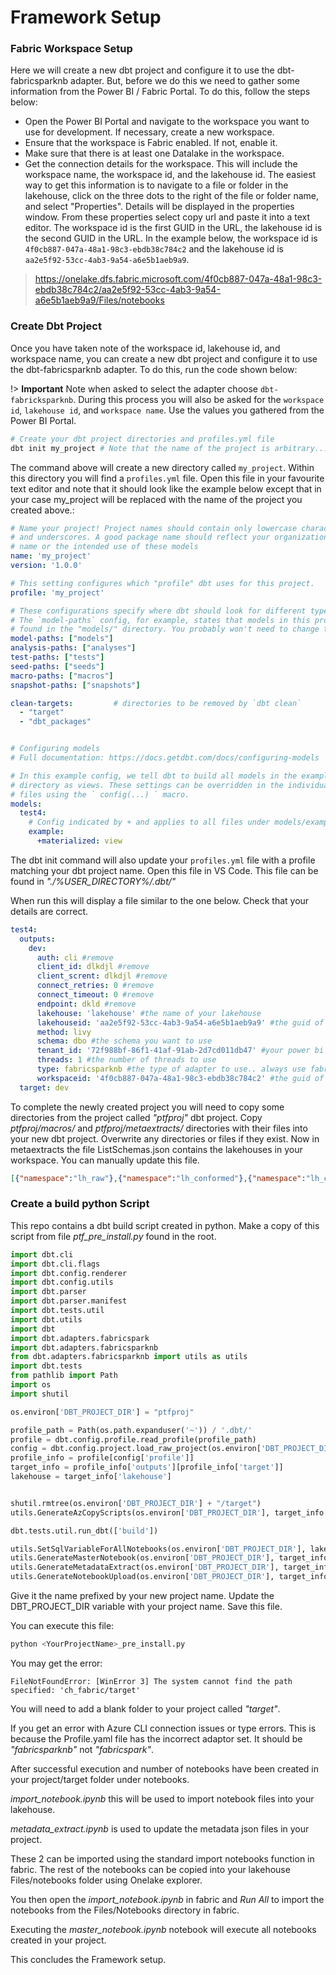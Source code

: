 # Framework Setup

### Fabric Workspace Setup

Here we will create a new dbt project and configure it to use the dbt-fabricsparknb adapter. But, before we do this we need to gather some information from the Power BI / Fabric Portal. To do this, follow the steps below:

- Open the Power BI Portal and navigate to the workspace you want to use for development. If necessary, create a new workspace.
- Ensure that the workspace is Fabric enabled. If not, enable it.
- Make sure that there is at least one Datalake in the workspace.
- Get the connection details for the workspace. This will include the workspace name, the workspace id, and the lakehouse id. The easiest way to get this information is to navigate to a file or folder in the lakehouse, click on the three dots to the right of the file or folder name, and select "Properties". Details will be displayed in the properties window. From these properties select copy url and paste it into a text editor. The workspace id is the first GUID in the URL, the lakehouse id is the second GUID in the URL. In the example below, the workspace id is `4f0cb887-047a-48a1-98c3-ebdb38c784c2` and the lakehouse id is `aa2e5f92-53cc-4ab3-9a54-a6e5b1aeb9a9`.

> https://onelake.dfs.fabric.microsoft.com/4f0cb887-047a-48a1-98c3-ebdb38c784c2/aa2e5f92-53cc-4ab3-9a54-a6e5b1aeb9a9/Files/notebooks


### Create Dbt Project
Once you have taken note of the workspace id, lakehouse id, and workspace name, you can create a new dbt project and configure it to use the dbt-fabricsparknb adapter. To do this, run the code shown below:

!> **Important** Note when asked to select the adapter choose `dbt-fabricksparknb`. During this process you will also be asked for the `workspace id`, `lakehouse id`, and `workspace name`. Use the values you gathered from the Power BI Portal. 


```bash
# Create your dbt project directories and profiles.yml file
dbt init my_project # Note that the name of the project is arbitrary... call it whatever you like
```

The command above will create a new directory called `my_project`. Within this directory you will find a `profiles.yml` file. Open this file in your favourite text editor and note that it should look like the example below except that in your case my_project will be replaced with the name of the project you created above.:

```yaml
# Name your project! Project names should contain only lowercase characters
# and underscores. A good package name should reflect your organization's
# name or the intended use of these models
name: 'my_project'
version: '1.0.0'

# This setting configures which "profile" dbt uses for this project.
profile: 'my_project'

# These configurations specify where dbt should look for different types of files.
# The `model-paths` config, for example, states that models in this project can be
# found in the "models/" directory. You probably won't need to change these!
model-paths: ["models"]
analysis-paths: ["analyses"]
test-paths: ["tests"]
seed-paths: ["seeds"]
macro-paths: ["macros"]
snapshot-paths: ["snapshots"]

clean-targets:         # directories to be removed by `dbt clean`
  - "target"
  - "dbt_packages"


# Configuring models
# Full documentation: https://docs.getdbt.com/docs/configuring-models

# In this example config, we tell dbt to build all models in the example/
# directory as views. These settings can be overridden in the individual model
# files using the ` config(...) ` macro.
models:
  test4:
    # Config indicated by + and applies to all files under models/example/
    example:
      +materialized: view

```

The dbt init command will also update your `profiles.yml` file with a profile matching your dbt project name. Open this file in VS Code. This file can be found in *"./%USER_DIRECTORY%/.dbt/"*

When run this will display a file similar to the one below. Check that your details are correct. 

```yaml
test4:
  outputs:
    dev:
      auth: cli #remove
      client_id: dlkdjl #remove
      client_scrent: dlkdjl #remove
      connect_retries: 0 #remove
      connect_timeout: 0 #remove
      endpoint: dkld #remove
      lakehouse: 'lakehouse' #the name of your lakehouse
      lakehouseid: 'aa2e5f92-53cc-4ab3-9a54-a6e5b1aeb9a9' #the guid of your lakehouse
      method: livy
      schema: dbo #the schema you want to use
      tenant_id: '72f988bf-86f1-41af-91ab-2d7cd011db47' #your power bi tenant id
      threads: 1 #the number of threads to use
      type: fabricsparknb #the type of adapter to use.. always use fabricsparknb
      workspaceid: '4f0cb887-047a-48a1-98c3-ebdb38c784c2' #the guid of your workspace
  target: dev
```

To complete the newly created project you will need to copy some directories from the project called *"ptfproj"* dbt project. Copy *ptfproj/macros/* and *ptfproj/metaextracts/* directories with their files into your new dbt project. Overwrite any directories or files if they exist. Now in metaextracts the file ListSchemas.json contains the lakehouses in your workspace. You can manually update this file.

```json
[{"namespace":"lh_raw"},{"namespace":"lh_conformed"},{"namespace":"lh_consolidated"}]
```

### Create a build python Script

This repo contains a dbt build script created in python. Make a copy of this script from file *ptf_pre_install.py* found in the root. 

```python
import dbt.cli
import dbt.cli.flags
import dbt.config.renderer
import dbt.config.utils
import dbt.parser
import dbt.parser.manifest
import dbt.tests.util
import dbt.utils
import dbt
import dbt.adapters.fabricspark
import dbt.adapters.fabricsparknb
from dbt.adapters.fabricsparknb import utils as utils
import dbt.tests
from pathlib import Path
import os
import shutil

os.environ['DBT_PROJECT_DIR'] = "ptfproj"

profile_path = Path(os.path.expanduser('~')) / '.dbt/'
profile = dbt.config.profile.read_profile(profile_path)
config = dbt.config.project.load_raw_project(os.environ['DBT_PROJECT_DIR'])
profile_info = profile[config['profile']]
target_info = profile_info['outputs'][profile_info['target']]
lakehouse = target_info['lakehouse']


shutil.rmtree(os.environ['DBT_PROJECT_DIR'] + "/target")
utils.GenerateAzCopyScripts(os.environ['DBT_PROJECT_DIR'], target_info['workspaceid'], target_info['lakehouseid'])

dbt.tests.util.run_dbt(['build'])

utils.SetSqlVariableForAllNotebooks(os.environ['DBT_PROJECT_DIR'], lakehouse)
utils.GenerateMasterNotebook(os.environ['DBT_PROJECT_DIR'], target_info['workspaceid'], target_info['lakehouseid'], lakehouse)
utils.GenerateMetadataExtract(os.environ['DBT_PROJECT_DIR'], target_info['workspaceid'], target_info['lakehouseid'], lakehouse)
utils.GenerateNotebookUpload(os.environ['DBT_PROJECT_DIR'], target_info['workspaceid'], target_info['lakehouseid'], lakehouse)
```

Give it the name prefixed by your new project name. Update the DBT_PROJECT_DIR variable with your project name. Save this file.

You can execute this file:
```bash
python <YourProjectName>_pre_install.py
```

You may get the error:
```text
FileNotFoundError: [WinError 3] The system cannot find the path specified: 'ch_fabric/target'
```

You will need to add a blank folder to your project called *"target"*.

If you get an error with Azure CLI connection issues or type errors. This is because the Profile.yaml file has the incorrect adaptor set. It should be *"fabricsparknb"* not *"fabricspark"*.

After successful execution and number of notebooks have been created in your project/target folder under notebooks. 

*import_notebook.ipynb* this will be used to import notebook files into your lakehouse.

*metadata_extract.ipynb* is used to update the metadata json files in your project. 

These 2 can be imported using the standard import notebooks function in fabric. The rest of the notebooks can be copied into your lakehouse Files/notebooks folder using Onelake explorer. 

You then open the *import_notebook.ipynb* in fabric and *Run All* to import the notebooks from the Files/Notebooks directory in fabric. 

Executing the *master_notebook.ipynb* notebook will execute all notebooks created in your project.

This concludes the Framework setup.
